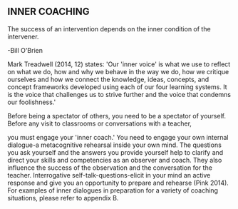 ## INNER COACHING

The success of an intervention depends on the inner condition of the intervener.

-Bill O'Brien

Mark Treadwell (2014, 12) states: 'Our 'inner voice' is what we use to reflect on what we do, how and why we behave in the way we do, how we critique ourselves and how we connect the knowledge, ideas, concepts, and concept frameworks developed using each of our four learning systems. It is the voice that challenges us to strive further and the voice that condemns our foolishness.'

Before being a spectator of others, you need to be a spectator of yourself. Before any visit to classrooms or conversations with a teacher,

you must engage your 'inner coach.' You need to engage your own internal dialogue-a metacognitive rehearsal inside your own mind. The questions you ask yourself and the answers you provide yourself help to clarify and direct your skills and competencies as an observer and coach. They also influence the success of the observation and the conversation for the teacher. Interrogative self-talk-questions-elicit in your mind an active response and give you an opportunity to prepare and rehearse (Pink 2014). For examples of inner dialogues in preparation for a variety of coaching situations, please refer to appendix B.